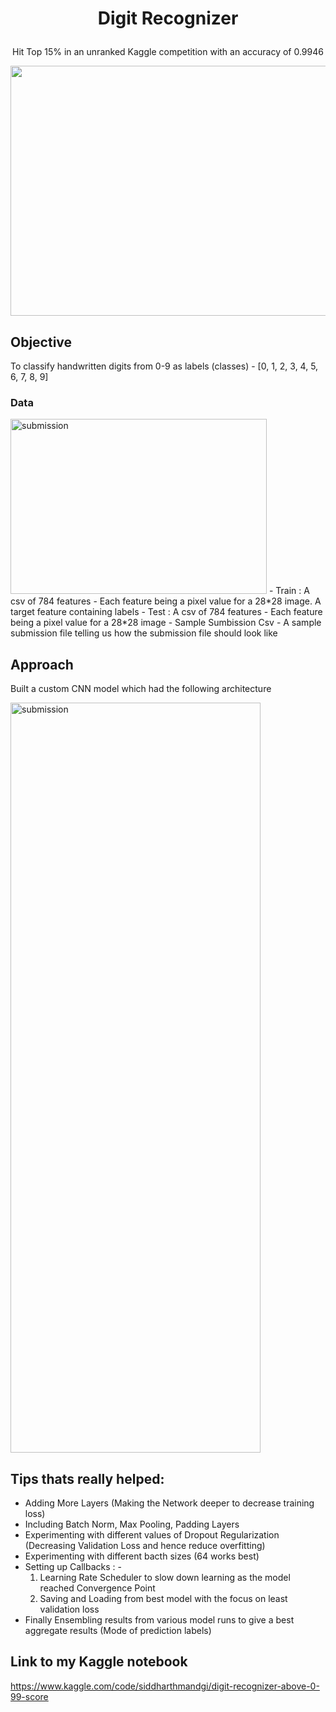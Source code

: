 #  <p align = 'center'> Digit Recognizer </p>
<p align = 'center'> Hit Top 15% in an unranked Kaggle competition with an accuracy of 0.9946 </p>



<p align = 'center'> <img width="1500" img height= "400" alt="submission" src="https://github.com/siddh30/Digit_Recognizer-Kaggle_Competion/blob/main/Leaderboard-2022.png"> </p>

## Objective
To classify handwritten digits from 0-9 as labels (classes) - [0, 1, 2, 3, 4, 5, 6, 7, 8, 9]

### Data
<img width="410" img height= "280" alt="submission" src="https://github.com/siddh30/Digit_Recognizer-Kaggle_Competion/blob/main/data.png"> 
- Train : A csv of 784 features - Each feature being a pixel value for a 28*28 image. A target feature containing labels
- Test : A csv of 784 features - Each feature being a pixel value for a 28*28 image
- Sample Sumbission Csv - A sample submission file telling us how the submission file should look like

## Approach
Built a custom CNN model which had the following architecture

<img width="400" img height= "1200" alt="submission" src="https://github.com/siddh30/Digit_Recognizer-Kaggle_Competion/blob/main/model_plot.png"> 

## Tips thats really helped:

- Adding More Layers (Making the Network deeper to decrease training loss)
- Including Batch Norm, Max Pooling, Padding Layers
- Experimenting with different values of Dropout Regularization (Decreasing Validation Loss and hence reduce overfitting)
- Experimenting with different bacth sizes (64 works best)
- Setting up Callbacks : -
  1. Learning Rate Scheduler to slow down learning as the model reached Convergence Point
  2. Saving and Loading from best model with the focus on least validation loss
- Finally Ensembling results from various model runs to give a best aggregate results (Mode of prediction labels)

## Link to my Kaggle notebook 
https://www.kaggle.com/code/siddharthmandgi/digit-recognizer-above-0-99-score 


  
